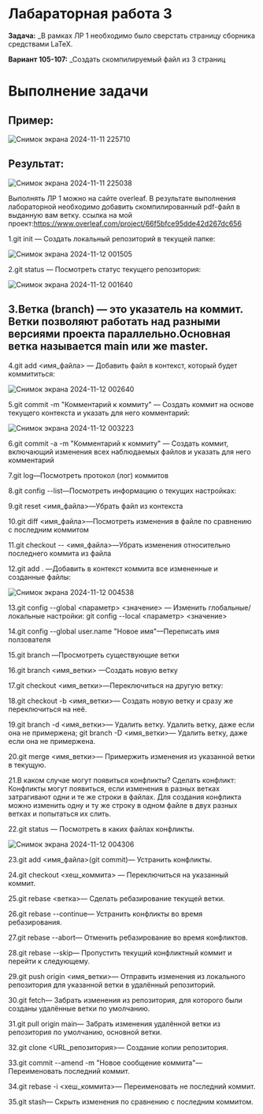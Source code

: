 # Лабараторная работа 3
__Задача:__ _В рамках ЛР 1 необходимо было сверстать страницу сборника средствами LaTeX.

__Вариант 105-107:__ _Создать скомпилируемый файл из 3 страниц
# Выполнение задачи 
## Пример:

![Снимок экрана 2024-11-11 225710](https://github.com/user-attachments/assets/f8a3555b-5948-47ec-9d8e-e052260ffb5b)
## Результат:

![Снимок экрана 2024-11-11 225038](https://github.com/user-attachments/assets/c9bc3655-03ea-449a-bec3-4684fa9781fd)

Выполнять ЛР 1 можно на сайте overleaf. В результате выполнения лабораторной необходимо добавить скомпилированный pdf-файл в выданную вам ветку. ссылка на мой проект:https://www.overleaf.com/project/66f5bfce95dde42d267dc656

1.git init — Создать локальный репозиторий в текущей папке:

![Снимок экрана 2024-11-12 001505](https://github.com/user-attachments/assets/d395f3d2-8ef7-4d40-a544-6091e010c725)

2.git status — Посмотреть статус текущего репозитория:

![Снимок экрана 2024-11-12 001640](https://github.com/user-attachments/assets/fa3b7942-718c-4bfc-9238-287166d5633f)

## 3.Ветка (branch) — это указатель на коммит. Ветки позволяют работать над разными версиями проекта параллельно.Основная ветка называется main или же master.

4.git add <имя_файла> — Добавить файл в контекст, который будет коммититься:

![Снимок экрана 2024-11-12 002640](https://github.com/user-attachments/assets/dd12f8cf-f1f3-4dc3-9545-f3a5f8ccd8c8)

5.git commit -m "Комментарий к коммиту" — Создать коммит на основе текущего контекста и указать для него комментарий:

![Снимок экрана 2024-11-12 003223](https://github.com/user-attachments/assets/209708fd-3bde-418f-86b3-7c7ab38b080f)

6.git commit -a -m "Комментарий к коммиту" — Создать коммит, включающий изменения всех наблюдаемых файлов и указать для него комментарий

7.git log—Посмотреть протокол (лог) коммитов

8.git config --list—Посмотреть информацию о текущих настройках:

9.git reset <имя_файла>—Убрать файл из контекста

10.git diff <имя_файла>—Посмотреть изменения в файле по сравнению с последним коммитом

11.git checkout -- <имя_файла>—Убрать изменения относительно последнего коммита из файла

12.git add . —Добавить в контекст коммита все измененные и созданные файлы:

![Снимок экрана 2024-11-12 004538](https://github.com/user-attachments/assets/6fa2a798-cfe6-47a3-a593-c73b5ba4bff9)


13.git config --global <параметр> <значение> — Изменить глобальные/локальные настройки: git config --local <параметр> <значение>

14.git config --global user.name "Новое имя"—Переписать имя ползователя

15.git branch —Просмотреть существующие ветки

16.git branch <имя_ветки> —Создать новую ветку

17.git checkout <имя_ветки>—Переключиться на другую ветку:

18.git checkout -b <имя_ветки>— Создать новую ветку и сразу же переключиться на неё.

19.git branch -d <имя_ветки>— Удалить ветку. Удалить ветку, даже если она не примержена; git branch -D <имя_ветки>— Удалить ветку, даже если она не примержена.

20.git merge <имя_ветки>— Примержить изменения из указанной ветки в текущую.

21.В каком случае могут появиться конфликты? Сделать конфликт: Конфликты могут появиться, если изменения в разных ветках затрагивают одни и те же строки в файлах. Для создания конфликта можно изменить одну и ту же строку в одном файле в двух разных ветках и попытаться их слить.

22.git status — Посмотреть в каких файлах конфликты.

![Снимок экрана 2024-11-12 004306](https://github.com/user-attachments/assets/c31f3c18-88b9-429c-a80f-420b2219cfec)


23.git add <имя_файла>(git commit)— Устранить конфликты.

24.git checkout <хеш_коммита> — Переключиться на указанный коммит.

25.git rebase <ветка>— Сделать ребазирование текущей ветки.

26.git rebase --continue— Устранить конфликты во время ребазирования.

27.git rebase --abort— Отменить ребазирование во время конфликтов.

28.git rebase --skip— Пропустить текущий конфликтный коммит и перейти к следующему.

29.git push origin <имя_ветки>— Отправить изменения из локального репозитория для указанной ветки в удалённый репозиторий.

30.git fetch— Забрать изменения из репозитория, для которого были созданы удалённые ветки по умолчанию.

31.git pull origin main— Забрать изменения удалённой ветки из репозитория по умолчанию, основной ветки.

32.git clone <URL_репозитория>— Создание копии репозитория.

33.git commit --amend -m "Новое сообщение коммита"— Переименовать последний коммит.

34.git rebase -i <хеш_коммита>— Переименовать не последний коммит.

35.git stash— Скрыть изменения по сравнению с последним коммитом.

